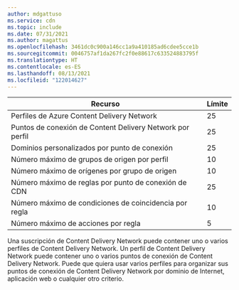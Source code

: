 ```yaml
---
author: mdgattuso
ms.service: cdn
ms.topic: include
ms.date: 07/31/2021
ms.author: magattus
ms.openlocfilehash: 3461dc0c900a146cc1a9a410185ad6cdee5cce1b
ms.sourcegitcommit: 0046757af1da267fc2f0e88617c633524883795f
ms.translationtype: HT
ms.contentlocale: es-ES
ms.lasthandoff: 08/13/2021
ms.locfileid: "122014627"
---
```

| Recurso | Límite |
| --- | --- |
| Perfiles de Azure Content Delivery Network |25 |
| Puntos de conexión de Content Delivery Network por perfil |25 |
| Dominios personalizados por punto de conexión |25 |
| Número máximo de grupos de origen por perfil |10 |
| Número máximo de orígenes por grupo de origen |10 |
| Número máximo de reglas por punto de conexión de CDN |25 |
| Número máximo de condiciones de coincidencia por regla   |10 |
| Número máximo de acciones por regla    |5 |


Una suscripción de Content Delivery Network puede contener uno o varios perfiles de Content Delivery Network. Un perfil de Content Delivery Network puede contener uno o varios puntos de conexión de Content Delivery Network. Puede que quiera usar varios perfiles para organizar sus puntos de conexión de Content Delivery Network por dominio de Internet, aplicación web o cualquier otro criterio. 


